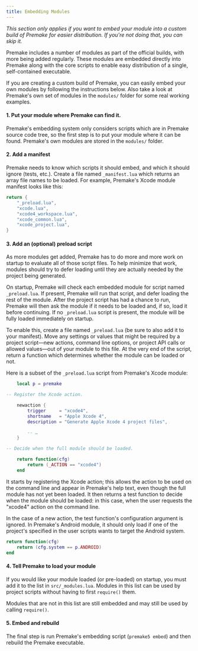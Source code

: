 ```yaml
---
title: Embedding Modules
---
```


*This section only applies if you want to embed your module into a custom build of Premake for easier distribution. If you're not doing that, you can skip it.*

Premake includes a number of modules as part of the official builds, with more being added regularly. These modules are embedded directly into Premake along with the core scripts to enable easy distribution of a single, self-contained executable.

If you are creating a custom build of Premake, you can easily embed your own modules by following the instructions below. Also take a look at Premake's own set of modules in the `modules/` folder for some real working examples.

#### 1. Put your module where Premake can find it.

Premake's embedding system only considers scripts which are in Premake source code tree, so the first step is to put your module where it can be found. Premake's own modules are stored in the `modules/` folder.

#### 2. Add a manifest

Premake needs to know which scripts it should embed, and which it should ignore (tests, etc.). Create a file named `_manifest.lua` which returns an array file names to be loaded. For example, Premake's Xcode module manifest looks like this:

```lua
return {
    "_preload.lua",
    "xcode.lua",
    "xcode4_workspace.lua",
    "xcode_common.lua",
    "xcode_project.lua",
}
```

#### 3. Add an (optional) preload script

As more modules get added, Premake has to do more and more work on startup to evaluate all of those script files. To help minimize that work, modules should try to defer loading until they are actually needed by the project being generated.

On startup, Premake will check each embedded module for script named `_preload.lua`. If present, Premake will run that script, and defer loading the rest of the module. After the project script has had a chance to run, Premake will then ask the module if it needs to be loaded and, if so, load it before continuing. If no `_preload.lua` script is present, the module will be fully loaded immediately on startup.

To enable this, create a file named `_preload.lua` (be sure to also add it to your manifest). Move any settings or values that might be required by a project script—new actions, command line options, or project API calls or allowed values—out of your module to this file. At the very end of the script, return a function which determines whether the module can be loaded or not.

Here is a subset of the `_preload.lua` script from Premake's Xcode module:

```lua
    local p = premake

-- Register the Xcode action.

    newaction {
        trigger     = "xcode4",
        shortname   = "Apple Xcode 4",
        description = "Generate Apple Xcode 4 project files",

        -- …
    }

-- Decide when the full module should be loaded.

    return function(cfg)
        return (_ACTION == "xcode4")
    end
```

It starts by registering the Xcode action; this allows the action to be used on the command line and appear in Premake's help text, even though the full module has not yet been loaded. It then returns a test function to decide when the module should be loaded: in this case, when the user requests the "xcode4" action on the command line.

In the case of a new action, the test function's configuration argument is ignored. In Premake's Android module, it should only load if one of the project's specified in the user scripts wants to target the Android system.

```lua
return function(cfg)
    return (cfg.system == p.ANDROID)
end
```

#### 4. Tell Premake to load your module

If you would like your module loaded (or pre-loaded) on startup, you must add it to the list in `src/_modules.lua`. Modules in this list can be used by project scripts without having to first `require()` them.

Modules that are not in this list are still embedded and may still be used by calling `require()`.

#### 5. Embed and rebuild

The final step is run Premake's embedding script (`premake5 embed`) and then rebuild the Premake executable.
